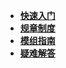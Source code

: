 - [**快速入门**](post/getting-start.md)
- [**规章制度**](post/rules.md)
- [**模组指南**](post/mod-guide.md)
- [**疑难解答**](post/FAQ.md)
